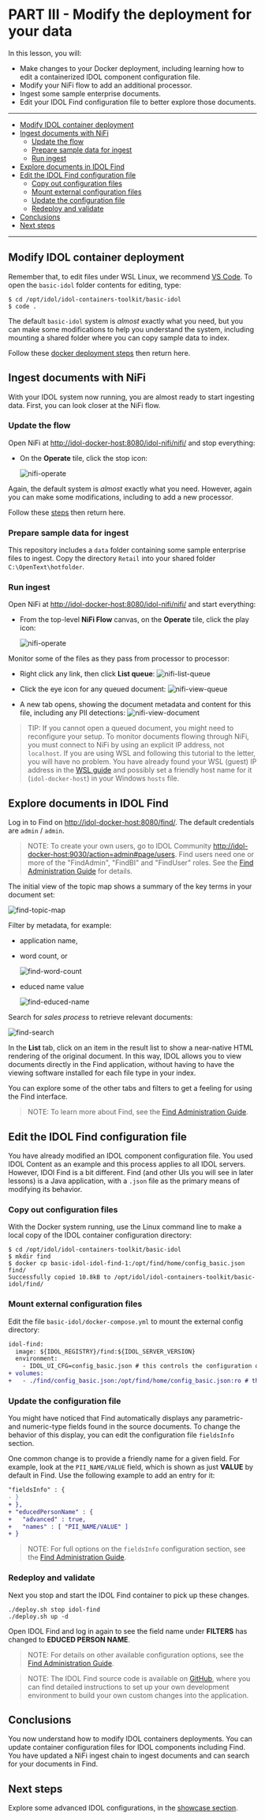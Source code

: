# PART III - Modify the deployment for your data

In this lesson, you will:

- Make changes to your Docker deployment, including learning how to edit a containerized IDOL component configuration file.
- Modify your NiFi flow to add an additional processor.
- Ingest some sample enterprise documents.
- Edit your IDOL Find configuration file to better explore those documents.

---

- [Modify IDOL container deployment](#modify-idol-container-deployment)
- [Ingest documents with NiFi](#ingest-documents-with-nifi)
  - [Update the flow](#update-the-flow)
  - [Prepare sample data for ingest](#prepare-sample-data-for-ingest)
  - [Run ingest](#run-ingest)
- [Explore documents in IDOL Find](#explore-documents-in-idol-find)
- [Edit the IDOL Find configuration file](#edit-the-idol-find-configuration-file)
  - [Copy out configuration files](#copy-out-configuration-files)
  - [Mount external configuration files](#mount-external-configuration-files)
  - [Update the configuration file](#update-the-configuration-file)
  - [Redeploy and validate](#redeploy-and-validate)
- [Conclusions](#conclusions)
- [Next steps](#next-steps)

---

## Modify IDOL container deployment

Remember that, to edit files under WSL Linux, we recommend [VS Code](https://code.visualstudio.com). To open the `basic-idol` folder contents for editing, type:

```
$ cd /opt/idol/idol-containers-toolkit/basic-idol
$ code .
```

The default `basic-idol` system is *almost* exactly what you need, but you can make some modifications to help you understand the system, including mounting a shared folder where you can copy sample data to index.

Follow these [docker deployment steps](./DOCKER_DEPLOY.md) then return here.

## Ingest documents with NiFi

With your IDOL system now running, you are almost ready to start ingesting data. First, you can look closer at the NiFi flow.

### Update the flow

Open NiFi at <http://idol-docker-host:8080/idol-nifi/nifi/> and stop everything: 

- On the **Operate** tile, click the stop icon:
  
  ![nifi-operate](figs/nifi-operate.png)

Again, the default system is *almost* exactly what you need. However, again you can make some modifications, including to add a new processor.

Follow these [steps](./NIFI_INGEST.md) then return here.

### Prepare sample data for ingest

This repository includes a `data` folder containing some sample enterprise files to ingest. Copy the directory `Retail` into your shared folder `C:\OpenText\hotfolder`.

### Run ingest

Open NiFi at <http://idol-docker-host:8080/idol-nifi/nifi/> and start everything: 

- From the top-level **NiFi Flow** canvas, on the **Operate** tile, click the play icon:
  
  ![nifi-operate](figs/nifi-operate.png)

Monitor some of the files as they pass from processor to processor:

- Right click any link, then click **List queue**:
    ![nifi-list-queue](figs/nifi-list-queue.png)

- Click the eye icon for any queued document:
    ![nifi-view-queue](figs/nifi-view-queue.png)

- A new tab opens, showing the document metadata and content for this file, including any PII detections:
    ![nifi-view-document](figs/nifi-view-document.png)

> TIP: If you cannot open a queued document, you might need to reconfigure your setup. To monitor documents flowing through NiFi, you must connect to NiFi by using an explicit IP address, not `localhost`. If you are using WSL and following this tutorial to the letter, you will have no problem. You have already found your WSL (guest) IP address in the [WSL guide](./SETUP_WINDOWS_WSL.md#network-access) and possibly set a friendly host name for it (`idol-docker-host`) in your Windows `hosts` file.

## Explore documents in IDOL Find

Log in to Find on <http://idol-docker-host:8080/find/>. The default credentials are `admin` / `admin`.  

> NOTE: To create your own users, go to IDOL Community <http://idol-docker-host:9030/action=admin#page/users>. Find users need one or more of the "FindAdmin", "FindBI" and "FindUser" roles. See the [Find Administration Guide](https://www.microfocus.com/documentation/idol/IDOL_24_3/Find_24.3_Documentation/admin/Content/User_Roles.htm) for details.

The initial view of the topic map shows a summary of the key terms in your document set:

![find-topic-map](figs/find-topic-map.png)

Filter by metadata, for example:

- application name,

- word count, or
  
  ![find-word-count](figs/find-word-count.png)

- educed name value

  ![find-educed-name](figs/find-educed-name.png)

Search for *sales process* to retrieve relevant documents:

![find-search](figs/find-search.png)

In the **List** tab, click on an item in the result list to show a near-native HTML rendering of the original document. In this way, IDOL allows you to view documents directly in the Find application, without having to have the viewing software installed for each file type in your index.

You can explore some of the other tabs and filters to get a feeling for using the Find interface.

> NOTE: To learn more about Find, see the [Find Administration Guide](https://www.microfocus.com/documentation/idol/IDOL_24_3/Find_24.3_Documentation/admin/Content/Introduction.htm).

## Edit the IDOL Find configuration file

You have already modified an IDOL component configuration file. You used IDOL Content as an example and this process applies to all IDOL servers. However, IDOl Find is a bit different. Find (and other UIs you will see in later lessons) is a Java application, with a `.json` file as the primary means of modifying its behavior.

### Copy out configuration files

With the Docker system running, use the Linux command line to make a local copy of the IDOL container configuration directory:

```
$ cd /opt/idol/idol-containers-toolkit/basic-idol
$ mkdir find
$ docker cp basic-idol-idol-find-1:/opt/find/home/config_basic.json find/
Successfully copied 10.8kB to /opt/idol/idol-containers-toolkit/basic-idol/find/
```

### Mount external configuration files

Edit the file `basic-idol/docker-compose.yml` to mount the external config directory:

```diff
idol-find:
  image: ${IDOL_REGISTRY}/find:${IDOL_SERVER_VERSION}
  environment:
    - IDOL_UI_CFG=config_basic.json # this controls the configuration of Find
+ volumes:
+   - ./find/config_basic.json:/opt/find/home/config_basic.json:ro # this mounts an external cfg file
```

### Update the configuration file

You might have noticed that Find automatically displays any parametric- and numeric-type fields found in the source documents. To change the behavior of this display, you can edit the configuration file `fieldsInfo` section.

One common change is to provide a friendly name for a given field. For example, look at the `PII_NAME/VALUE` field, which is shown as just **VALUE** by default in Find. Use the following example to add an entry for it:

```diff
"fieldsInfo" : {
- }
+ },
+ "educedPersonName" : {
+   "advanced" : true,
+   "names" : [ "PII_NAME/VALUE" ]
+ }
```

> NOTE: For full options on the `fieldsInfo` configuration section, see the [Find Administration Guide](https://www.microfocus.com/documentation/idol/IDOL_24_3/Find_24.3_Documentation/admin/Content/ConfigFile/ConfigureFriendlyNamesParametric.htm).

### Redeploy and validate

Next you stop and start the IDOL Find container to pick up these changes.

```
./deploy.sh stop idol-find
./deploy.sh up -d
```

Open IDOL Find and log in again to see the field name under **FILTERS** has changed to **EDUCED PERSON NAME**.

> NOTE: For details on other available configuration options, see the [Find Administration Guide](https://www.microfocus.com/documentation/idol/IDOL_24_3/Find_24.3_Documentation/admin/Content/Introduction.htm).

> NOTE: The IDOL Find source code is available on [GitHub](https://github.com/opentext-idol/find), where you can find detailed instructions to set up your own development environment to build your own custom changes into the application.

## Conclusions

You now understand how to modify IDOL containers deployments. You can update container configuration files for IDOL components including Find. You have updated a NiFi ingest chain to ingest documents and can search for your documents in Find.

## Next steps

Explore some advanced IDOL configurations, in the [showcase section](../../README.md#advanced-lessons).
